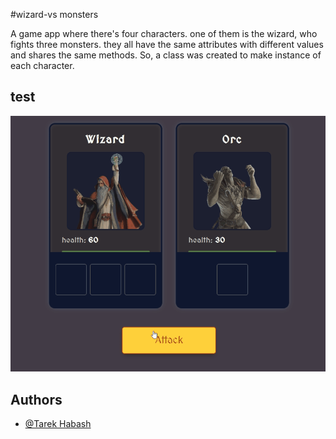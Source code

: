 
#wizard-vs monsters

A game app where there's four characters. one of them is the wizard, who fights three monsters. they all have the same attributes with different values and shares the same methods. So, a class was created to make instance of each character.

## test

![](images/Animation.gif)


## Authors

- [@Tarek Habash](https://github.com/tarek797)


